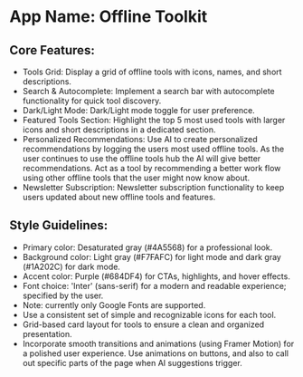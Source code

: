 # **App Name**: Offline Toolkit

## Core Features:

- Tools Grid: Display a grid of offline tools with icons, names, and short descriptions.
- Search & Autocomplete: Implement a search bar with autocomplete functionality for quick tool discovery.
- Dark/Light Mode: Dark/Light mode toggle for user preference.
- Featured Tools Section: Highlight the top 5 most used tools with larger icons and short descriptions in a dedicated section.
- Personalized Recommendations: Use AI to create personalized recommendations by logging the users most used offline tools. As the user continues to use the offline tools hub the AI will give better recommendations. Act as a tool by recommending a better work flow using other offline tools that the user might now know about.
- Newsletter Subscription: Newsletter subscription functionality to keep users updated about new offline tools and features.

## Style Guidelines:

- Primary color: Desaturated gray (#4A5568) for a professional look.
- Background color: Light gray (#F7FAFC) for light mode and dark gray (#1A202C) for dark mode.
- Accent color: Purple (#684DF4) for CTAs, highlights, and hover effects.
- Font choice: 'Inter' (sans-serif) for a modern and readable experience; specified by the user.
- Note: currently only Google Fonts are supported.
- Use a consistent set of simple and recognizable icons for each tool.
- Grid-based card layout for tools to ensure a clean and organized presentation.
- Incorporate smooth transitions and animations (using Framer Motion) for a polished user experience. Use animations on buttons, and also to call out specific parts of the page when AI suggestions trigger.